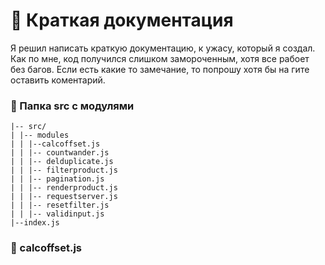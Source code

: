 # :green_book: Краткая документация

<p>
Я решил написать краткую документацию, к ужасу, который я создал. Как по мне, код получился слишком замороченным, хотя все рабоет без багов. Если есть какие то замечание, то попрошу хотя бы на гите оставить коментарий.
</p>

### :open_file_folder: Папка src с модулями

```
|-- src/
| |-- modules
| | |--calcoffset.js
| | |-- countwander.js
| | |-- delduplicate.js
| | |-- filterproduct.js
| | |-- pagination.js
| | |-- renderproduct.js
| | |-- requestserver.js
| | |-- resetfilter.js
| | |-- validinput.js
|--index.js
```

### :file_folder: calcoffset.js